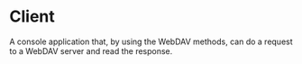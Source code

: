 Client
======

A console application that, by using the WebDAV methods, can do a request to a WebDAV server and read the response.
